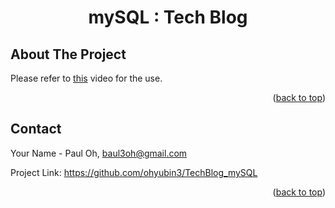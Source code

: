 
<a name="readme-top"></a>




<h1 align="center"> mySQL : Tech Blog </h1>





<!-- ABOUT THE PROJECT -->
## About The Project







Please refer to <a href="">this</a> video for the use.



<p align="right">(<a href="#readme-top">back to top</a>)</p>








<!-- CONTACT -->
## Contact

Your Name - Paul Oh, baul3oh@gmail.com

Project Link: https://github.com/ohyubin3/TechBlog_mySQL


<p align="right">(<a href="#readme-top">back to top</a>)</p>
